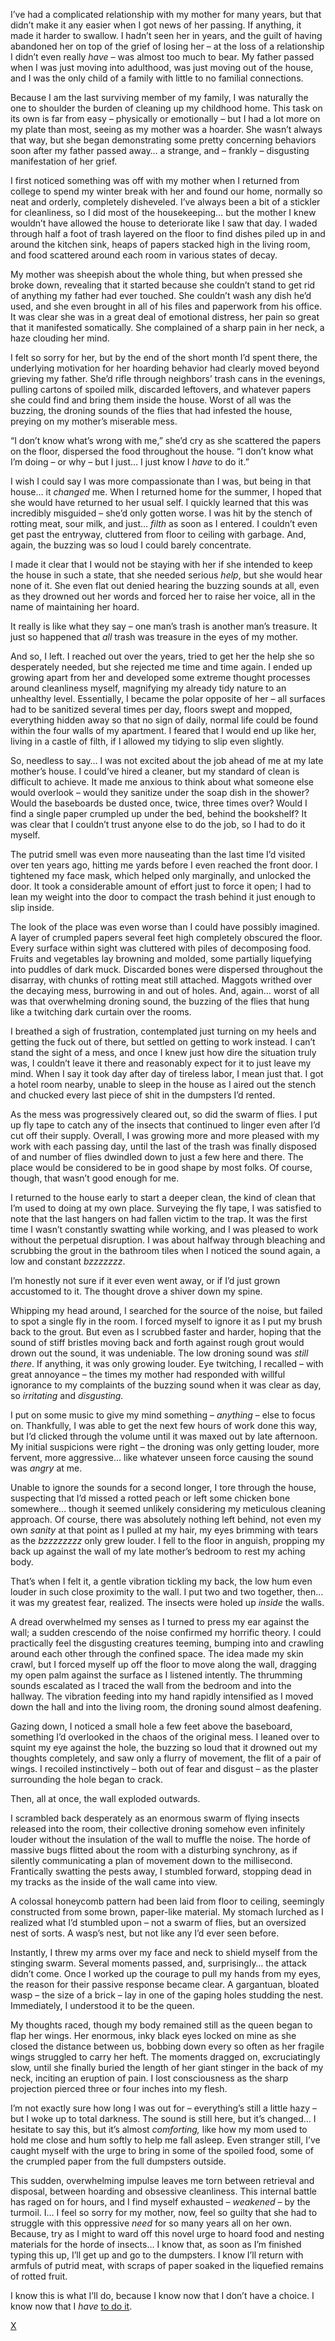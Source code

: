 I’ve had a complicated relationship with my mother for many years, but that didn’t make it any easier when I got news of her passing. If anything, it made it harder to swallow. I hadn’t seen her in years, and the guilt of having abandoned her on top of the grief of losing her – at the loss of a relationship I didn’t even really *have* – was almost too much to bear. My father passed when I was just moving into adulthood, was just moving out of the house, and I was the only child of a family with little to no familial connections.

Because I am the last surviving member of my family, I was naturally the one to shoulder the burden of cleaning up my childhood home. This task on its own is far from easy – physically or emotionally – but I had a lot more on my plate than most, seeing as my mother was a hoarder. She wasn’t always that way, but she began demonstrating some pretty concerning behaviors soon after my father passed away… a strange, and – frankly – disgusting manifestation of her grief.

I first noticed something was off with my mother when I returned from college to spend my winter break with her and found our home, normally so neat and orderly, completely disheveled. I’ve always been a bit of a stickler for cleanliness, so I did most of the housekeeping… but the mother I knew wouldn’t have allowed the house to deteriorate like I saw that day. I waded through half a foot of trash layered on the floor to find dishes piled up in and around the kitchen sink, heaps of papers stacked high in the living room, and food scattered around each room in various states of decay.

My mother was sheepish about the whole thing, but when pressed she broke down, revealing that it started because she couldn’t stand to get rid of anything my father had ever touched. She couldn’t wash any dish he’d used, and she even brought in all of his files and paperwork from his office. It was clear she was in a great deal of emotional distress, her pain so great that it manifested somatically. She complained of a sharp pain in her neck, a haze clouding her mind.

I felt so sorry for her, but by the end of the short month I’d spent there, the underlying motivation for her hoarding behavior had clearly moved beyond grieving my father. She’d rifle through neighbors’ trash cans in the evenings, pulling cartons of spoiled milk, discarded leftovers, and whatever papers she could find and bring them inside the house. Worst of all was the buzzing, the droning sounds of the flies that had infested the house, preying on my mother’s miserable mess.

“I don’t know what’s wrong with me,” she’d cry as she scattered the papers on the floor, dispersed the food throughout the house. “I don’t know what I’m doing – or why – but I just… I just know I *have* to do it.”

I wish I could say I was more compassionate than I was, but being in that house… it *changed* me. When I returned home for the summer, I hoped that she would have returned to her usual self. I quickly learned that this was incredibly misguided – she’d only gotten worse. I was hit by the stench of rotting meat, sour milk, and just… *filth* as soon as I entered. I couldn’t even get past the entryway, cluttered from floor to ceiling with garbage. And, again, the buzzing was so loud I could barely concentrate.

I made it clear that I would not be staying with her if she intended to keep the house in such a state, that she needed serious *help*, but she would hear none of it. She even flat out denied hearing the buzzing sounds at all, even as they drowned out her words and forced her to raise her voice, all in the name of maintaining her hoard.

It really is like what they say – one man’s trash is another man’s treasure. It just so happened that *all* trash was treasure in the eyes of my mother.  

And so, I left. I reached out over the years, tried to get her the help she so desperately needed, but she rejected me time and time again. I ended up growing apart from her and developed some extreme thought processes around cleanliness myself, magnifying my already tidy nature to an unhealthy level. Essentially, I became the polar opposite of her – all surfaces had to be sanitized several times per day, floors swept and mopped, everything hidden away so that no sign of daily, normal life could be found within the four walls of my apartment. I feared that I would end up like her, living in a castle of filth, if I allowed my tidying to slip even slightly.

So, needless to say… I was not excited about the job ahead of me at my late mother’s house. I could’ve hired a cleaner, but my standard of clean is difficult to achieve. It made me anxious to think about what someone else would overlook – would they sanitize under the soap dish in the shower? Would the baseboards be dusted once, twice, three times over? Would I find a single paper crumpled up under the bed, behind the bookshelf? It was clear that I couldn’t trust anyone else to do the job, so I had to do it myself.

The putrid smell was even more nauseating than the last time I’d visited over ten years ago, hitting me yards before I even reached the front door. I tightened my face mask, which helped only marginally, and unlocked the door. It took a considerable amount of effort just to force it open; I had to lean my weight into the door to compact the trash behind it just enough to slip inside.

The look of the place was even worse than I could have possibly imagined. A layer of crumpled papers several feet high completely obscured the floor. Every surface within sight was cluttered with piles of decomposing food. Fruits and vegetables lay browning and molded, some partially liquefying into puddles of dark muck. Discarded bones were dispersed throughout the disarray, with chunks of rotting meat still attached. Maggots writhed over the decaying mess, burrowing in and out of holes. And, again… worst of all was that overwhelming droning sound, the buzzing of the flies that hung like a twitching dark curtain over the rooms.

I breathed a sigh of frustration, contemplated just turning on my heels and getting the fuck out of there, but settled on getting to work instead. I can’t stand the sight of a mess, and once I knew just how dire the situation truly was, I couldn’t leave it there and reasonably expect for it to just leave my mind. When I say it took day after day of tireless labor, I mean just that. I got a hotel room nearby, unable to sleep in the house as I aired out the stench and chucked every last piece of shit in the dumpsters I’d rented.

As the mess was progressively cleared out, so did the swarm of flies. I put up fly tape to catch any of the insects that continued to linger even after I’d cut off their supply. Overall, I was growing more and more pleased with my work with each passing day, until the last of the trash was finally disposed of and number of flies dwindled down to just a few here and there. The place would be considered to be in good shape by most folks. Of course, though, that wasn’t good enough for me.

I returned to the house early to start a deeper clean, the kind of clean that I’m used to doing at my own place. Surveying the fly tape, I was satisfied to note that the last hangers on had fallen victim to the trap. It was the first time I wasn’t constantly swatting while working, and I was pleased to work without the perpetual disruption. I was about halfway through bleaching and scrubbing the grout in the bathroom tiles when I noticed the sound again, a low and constant *bzzzzzzz*.

I’m honestly not sure if it ever even went away, or if I’d just grown accustomed to it. The thought drove a shiver down my spine.

Whipping my head around, I searched for the source of the noise, but failed to spot a single fly in the room. I forced myself to ignore it as I put my brush back to the grout. But even as I scrubbed faster and harder, hoping that the sound of stiff bristles moving back and forth against rough grout would drown out the sound, it was undeniable. The low droning sound was *still there*. If anything, it was only growing louder. Eye twitching, I recalled – with great annoyance – the times my mother had responded with willful ignorance to my complaints of the buzzing sound when it was clear as day, so *irritating* and *disgusting.*

I put on some music to give my mind something – *anything* – else to focus on. Thankfully, I was able to get the next few hours of work done this way, but I’d clicked through the volume until it was maxed out by late afternoon. My initial suspicions were right – the droning was only getting louder, more fervent, more aggressive… like whatever unseen force causing the sound was *angry* at me.

Unable to ignore the sounds for a second longer, I tore through the house, suspecting that I’d missed a rotted peach or left some chicken bone somewhere… though it seemed unlikely considering my meticulous cleaning approach. Of course, there was absolutely nothing left behind, not even my own *sanity* at that point as I pulled at my hair, my eyes brimming with tears as the *bzzzzzzzz* only grew louder. I fell to the floor in anguish, propping my back up against the wall of my late mother’s bedroom to rest my aching body.

That’s when I felt it, a gentle vibration tickling my back, the low hum even louder in such close proximity to the wall. I put two and two together, then… it was my greatest fear, realized. The insects were holed up *inside* the walls.

A dread overwhelmed my senses as I turned to press my ear against the wall; a sudden crescendo of the noise confirmed my horrific theory. I could practically feel the disgusting creatures teeming, bumping into and crawling around each other through the confined space. The idea made my skin crawl, but I forced myself up off the floor to move along the wall, dragging my open palm against the surface as I listened intently. The thrumming sounds escalated as I traced the wall from the bedroom and into the hallway. The vibration feeding into my hand rapidly intensified as I moved down the hall and into the living room, the droning sound almost deafening.

Gazing down, I noticed a small hole a few feet above the baseboard, something I’d overlooked in the chaos of the original mess. I leaned over to squint my eye against the hole, the buzzing so loud that it drowned out my thoughts completely, and saw only a flurry of movement, the flit of a pair of wings. I recoiled instinctively – both out of fear and disgust – as the plaster surrounding the hole began to crack.

Then, all at once, the wall exploded outwards.

I scrambled back desperately as an enormous swarm of flying insects released into the room, their collective droning somehow even infinitely louder without the insulation of the wall to muffle the noise. The horde of massive bugs flitted about the room with a disturbing synchrony, as if silently communicating a plan of movement down to the millisecond. Frantically swatting the pests away, I stumbled forward, stopping dead in my tracks as the inside of the wall came into view.

A colossal honeycomb pattern had been laid from floor to ceiling, seemingly constructed from some brown, paper-like material. My stomach lurched as I realized what I’d stumbled upon – not a swarm of flies, but an oversized nest of sorts. A wasp’s nest, but not like any I’d ever seen before.

Instantly, I threw my arms over my face and neck to shield myself from the stinging swarm. Several moments passed, and, surprisingly… the attack didn’t come. Once I worked up the courage to pull my hands from my eyes, the reason for their passive response became clear. A gargantuan, bloated wasp – the size of a brick – lay in one of the gaping holes studding the nest. Immediately, I understood it to be the queen.

My thoughts raced, though my body remained still as the queen began to flap her wings. Her enormous, inky black eyes locked on mine as she closed the distance between us, bobbing down every so often as her fragile wings struggled to carry her heft. The moments dragged on, excruciatingly slow, until she finally buried the length of her giant stinger in the back of my neck, inciting an eruption of pain. I lost consciousness as the sharp projection pierced three or four inches into my flesh.

I’m not exactly sure how long I was out for – everything’s still a little hazy – but I woke up to total darkness. The sound is still here, but it’s changed… I hesitate to say this, but it’s almost *comforting,* like how my mom used to hold me close and hum softly to help me fall asleep. Even stranger still, I’ve caught myself with the urge to bring in some of the spoiled food, some of the crumpled paper from the full dumpsters outside.

This sudden, overwhelming impulse leaves me torn between retrieval and disposal, between hoarding and obsessive cleanliness. This internal battle has raged on for hours, and I find myself exhausted – *weakened* – by the turmoil. I… I feel so sorry for my mother, now, feel so guilty that she had to struggle with this oppressive *need* for so many years all on her own. Because, try as I might to ward off this novel urge to hoard food and nesting materials for the horde of insects… I know that, as soon as I’m finished typing this up, I’ll get up and go to the dumpsters. I know I’ll return with armfuls of putrid meat, with scraps of paper soaked in the liquefied remains of rotted fruit.

I know this is what I’ll do, because I know now that I don’t have a choice. I know now that I *have* [to do it](https://www.reddit.com/r/hercreation/).

[X](https://www.reddit.com/r/TheCrypticCompendium/)